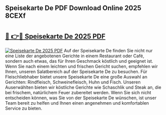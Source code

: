 ## Speisekarte De PDF Download Online 2025 8CEXf

# <h2><a href="http://gc9g8q.nevu.top/?p=Speisekarte+De">🔗 👉🔴 Speisekarte De 2025 PDF</a></h2>

[![Speisekarte De 2025 PDF](https://i.imgur.com/dBaPXMq.png)](http://gc9g8q.nevu.top/?p=Speisekarte+De)
Auf der Speisekarte De finden Sie nicht nur eine Liste der angebotenen Gerichte in einem Restaurant oder Café, sondern auch etwas, das für Ihren Geschmack köstlich und geeignet ist. Wenn Sie nach einem leichten und frischen Gericht suchen, empfehlen wir Ihnen, unseren Salatbereich auf der Speisekarte De zu besuchen. Für Fleischliebhaber bietet unsere Speisekarte De eine große Auswahl an Gerichten: Rindfleisch, Schweinefleisch, Huhn und Fisch. Unseren Auserwählten bieten wir köstliche Gerichte wie Schaschlik und Steak an, die bei frischem, natürlichem Feuer zubereitet werden. Wenn Sie sich nicht entscheiden können, was Sie von der Speisekarte De wünschen, ist unser Team bereit zu helfen und Ihnen einen angenehmen und komfortablen Service zu bieten.
